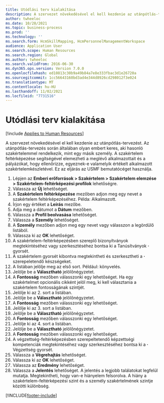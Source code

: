 ```yaml
---
title: Utódlási terv kialakítása
description: A szervezet növekedésével el kell kezdenie az utánpótlás-tervezést.
author: twheeloc
ms.date: 10/28/2021
ms.topic: business-process
ms.prod: ''
ms.technology: ''
ms.search.form: HcmSkillMapping, HcmPersonnelManagementWorkspace
audience: Application User
ms.search.scope: Human Resources
ms.search.region: Global
ms.author: twheeloc
ms.search.validFrom: 2016-06-30
ms.dyn365.ops.version: Version 7.0.0
ms.openlocfilehash: ed10813c30b9a49b84a7e8e333fbac3d1e26720a
ms.sourcegitcommit: 1cc56643160bd3ad4e344d8926cd298012f3e024
ms.translationtype: MT
ms.contentlocale: hu-HU
ms.lasthandoff: 11/02/2021
ms.locfileid: "7731516"
---
```

# <a name="develop-a-succession-plan"></a>Utódlási terv kialakítása

[!include [Applies to Human Resources](../includes/applies-to-hr.md)]

A szervezet növekedésével el kell kezdenie az utánpótlás-tervezést. Az utánpótlás-tervezés során általában olyan embert keres, aki hasonló szakértelemmel rendelkezik, mint egy másik személy. A szakértelem feltérképezése segítségével elemezheti a meglévő alkalmazottait és a pályázókat, hogy ellenőrizze, egyeznek-e valamelyik értékelt alkalmazott szakértelemkészletével. Ez az eljárás az USMF bemutatócéget használja.

1. Lépjen az **Emberi erőforrások > Szakértelem > Szakértelem elemzése > Szakértelem-feltérképezési profilok** lehetőségre.
2. Válassza az **Új** lehetőséget.
3. A **Szakértelem feltérképezése** mezőben adjon meg egy nevet a szakértelem feltérképezéséhez. Példa: Alkalmazott.
4. Írjon egy értéket a **Leírás** mezőbe.
5. Adja meg a dátumot a **Dátum** mezőben.
6. Válassza a **Profil beolvasása** lehetőséget.
7. Válassza a **Személy** lehetőséget.
8. A **Személy** mezőben adjon meg egy nevet vagy válasszon a legördülő listából.
9. Válassza ki az **OK** lehetőséget.
10. A szakértelem-feltérképezésben szereplő bizonyítványok megtekintéséhez vagy szerkesztéséhez bontsa ki a Tanúsítványok **·** gyorsét.
11. A szakértelem gyorsét kibontva megtekintheti és szerkesztheti a **·** szerepeletendő készségeket.
12. A listában jelölje meg az első sort. Például: könyvelés.
13. Jelölje be a **Választható** jelölőnégyzetet.
14. A **Fontosság** mezőben válasszonki egy lehetőséget. Ha egy szakértelmet opcionális cikként jelöl meg, ki kell választania a szakértelem fontosságának szintjét.  
15. Jelölje ki az 2. sort a listában.
16. Jelölje be a **Választható** jelölőnégyzetet.
17. A **Fontosság** mezőben válasszonki egy lehetőséget.
18. Jelölje ki az 3. sort a listában.
19. Jelölje be a **Választható** jelölőnégyzetet.
20. A **Fontosság** mezőben válasszonki egy lehetőséget.
21. Jelölje ki az 4. sort a listában.
22. Jelölje be a **Választható** jelölőnégyzetet.
23. A **Fontosság** mezőben válasszonki egy lehetőséget.
24. A végzettség-feltérképezésben szerepeltetendő képzettségi kompetenciák megtekintéséhez vagy szerkesztéséhez bontsa ki a **·** Végzettség gyorsét.
25. Válassza a **Végrehajtás** lehetőséget.
26. Válassza ki az **OK** lehetőséget.
27. Válassza az **Eredmény** lehetőséget.
28. Válassza a **Jelentés** lehetőséget. A jelentés a legjobb találatokat legfelül mutatja. Megtekintheti, hogy van-e hiányelem felsorolva. A hiány a szakértelem-feltérképezési szint és a személy szakértelmének szintje közötti különbség.  



[!INCLUDE[footer-include](../includes/footer-banner.md)]
